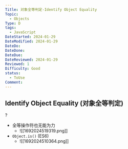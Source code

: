 ```yaml
---
Title: 对象全等判定-Identify Object Equality
Topic:
  - Objects
Type: D
tags:
  - JavaScript
DateStarted: 2024-01-29
DateModified: 2024-01-29
DateDo: 
DateDone: 
DateDue: 
DateReviewed: 2024-01-29
Reviewed: 1
Difficulty: Good
status:
  - ToUse
Comment:
---
```

## Identify Object Equality (对象全等判定)
?
- 全等操作符也无能为力
  - ![[1692024519319.png]]
- `Object.is()` (ES6)
  - ![[1692024510364.png]]